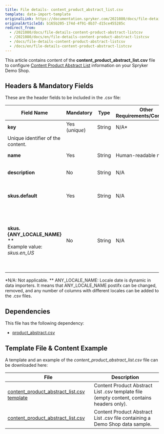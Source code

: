 ```yaml
---
title: File details- content_product_abstract_list.csv
template: data-import-template
originalLink: https://documentation.spryker.com/2021080/docs/file-details-content-product-abstract-listcsv
originalArticleId: b165b205-174d-4f91-8b37-d15ce455285c
redirect_from:
  - /2021080/docs/file-details-content-product-abstract-listcsv
  - /2021080/docs/en/file-details-content-product-abstract-listcsv
  - /docs/file-details-content-product-abstract-listcsv
  - /docs/en/file-details-content-product-abstract-listcsv
---
```


This article contains content of the **content_product_abstract_list.csv** file to configure [Content Product Abstract List](/docs/scos/user/features/{{page.version}}/content-items-feature-overview.html#content-item) information on your Spryker Demo Shop.

## Headers & Mandatory Fields 
These are the header fields to be included in the .csv file:

| Field Name | Mandatory | Type | Other Requirements/Comments | Description |
| --- | --- | --- | --- | --- |
| **key** | Yes (*unique*) | String |N/A* | 	
Unique identifier of the content. |
| **name** | Yes | String |Human-readable name. | Name of the content. |
| **description** | No | String |N/A | Description of the content. |
| **skus.default** | Yes | String |N/A | Default list of product abstract SKUs. |
| **skus.{ANY_LOCALE_NAME}** **<br>Example value: *skus.en_US* | No | String | N/A |List of product abstract SKUs, translated into the specified locale (US for our example). | 
*N/A: Not applicable.
** ANY_LOCALE_NAME: Locale date is dynamic in data importers. It means that ANY_LOCALE_NAME postifx can be changed, removed, and any number of columns with different locales can be added to the .csv files.

## Dependencies

This file has the following dependency:
*    [product_abstract.csv](/docs/scos/dev/data-import/{{page.version}}/data-import-categories/catalog-setup/products/file-details-product-abstract.csv.html) 

## Template File & Content Example
A template and an example of the *content_product_abstract_list.csv*  file can be downloaded here:

| File | Description |
| --- | --- |
| [content_product_abstract_list.csv template](https://spryker.s3.eu-central-1.amazonaws.com/docs/Developer+Guide/Back-End/Data+Manipulation/Data+Ingestion/Data+Import/Data+Import+Categories/Content+Management/Template+content_product_abstract_list.csv) | Content Product Abstract List .csv template file (empty content, contains headers only). |
| [content_product_abstract_list.csv](https://spryker.s3.eu-central-1.amazonaws.com/docs/Developer+Guide/Back-End/Data+Manipulation/Data+Ingestion/Data+Import/Data+Import+Categories/Content+Management/content_product_abstract_list.csv) | Content Product Abstract List .csv file containing a Demo Shop data sample. |
